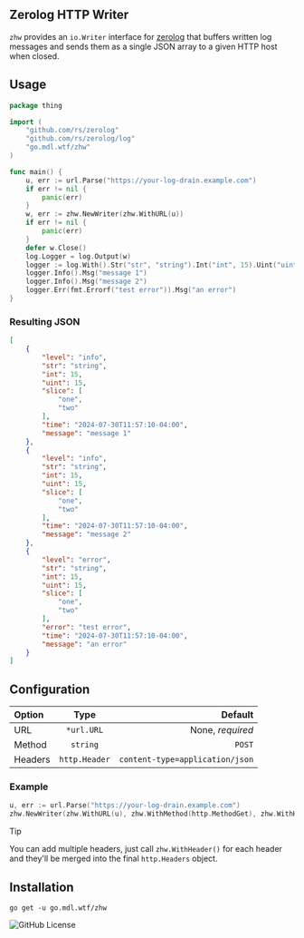 ## Zerolog HTTP Writer

`zhw` provides an `io.Writer` interface for [zerolog](https://github.com/rs/zerolog) that buffers written log messages and sends them as a single JSON array to a given HTTP host when closed.

## Usage

```go
package thing

import (
    "github.com/rs/zerolog"
    "github.com/rs/zerolog/log"
    "go.mdl.wtf/zhw"
)

func main() {
    u, err := url.Parse("https://your-log-drain.example.com")
    if err != nil {
        panic(err)
    }
    w, err := zhw.NewWriter(zhw.WithURL(u))
    if err != nil {
        panic(err)
    }
    defer w.Close()
    log.Logger = log.Output(w)
    logger := log.With().Str("str", "string").Int("int", 15).Uint("uint", 15).Strs("slice", []string{"one", "two"}).Logger()
    logger.Info().Msg("message 1")
    logger.Info().Msg("message 2")
    logger.Err(fmt.Errorf("test error")).Msg("an error")
}
```

### Resulting JSON

```json
[
    {
        "level": "info",
        "str": "string",
        "int": 15,
        "uint": 15,
        "slice": [
            "one",
            "two"
        ],
        "time": "2024-07-30T11:57:10-04:00",
        "message": "message 1"
    },
    {
        "level": "info",
        "str": "string",
        "int": 15,
        "uint": 15,
        "slice": [
            "one",
            "two"
        ],
        "time": "2024-07-30T11:57:10-04:00",
        "message": "message 2"
    },
    {
        "level": "error",
        "str": "string",
        "int": 15,
        "uint": 15,
        "slice": [
            "one",
            "two"
        ],
        "error": "test error",
        "time": "2024-07-30T11:57:10-04:00",
        "message": "an error"
    }
]
```

## Configuration

| Option  |     Type      |                         Default |
| :------ | :-----------: | ------------------------------: |
| URL     |  `*url.URL`   |                None, _required_ |
| Method  |   `string`    |                          `POST` |
| Headers | `http.Header` | `content-type=application/json` |

### Example

```go
u, err := url.Parse("https://your-log-drain.example.com")
zhw.NewWriter(zhw.WithURL(u), zhw.WithMethod(http.MethodGet), zhw.WithHeader("authorization", "Bearer <your token>"))
```

> [!TIP]
> You can add multiple headers, just call `zhw.WithHeader()` for each header and they'll be merged into the final `http.Headers` object.


## Installation

```
go get -u go.mdl.wtf/zhw
```


![GitHub License](https://img.shields.io/github/license/thatmattlove/zhw?style=for-the-badge&color=black)

